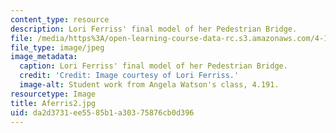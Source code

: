 ```yaml
---
content_type: resource
description: Lori Ferriss' final model of her Pedestrian Bridge.
file: /media/https%3A/open-learning-course-data-rc.s3.amazonaws.com/4-191-introduction-to-integrated-design-fall-2006/da2d3731ee5585b1a30375876cb0d396_Aferris2.jpg
file_type: image/jpeg
image_metadata:
  caption: Lori Ferriss' final model of her Pedestrian Bridge.
  credit: 'Credit: Image courtesy of Lori Ferriss.'
  image-alt: Student work from Angela Watson's class, 4.191.
resourcetype: Image
title: Aferris2.jpg
uid: da2d3731-ee55-85b1-a303-75876cb0d396
---
```

